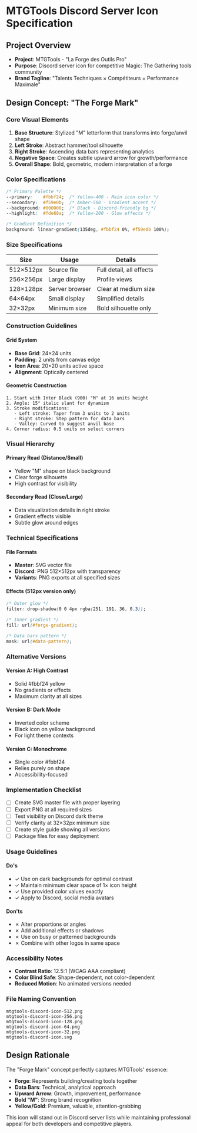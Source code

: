 # MTGTools Discord Server Icon Specification

## Project Overview
- **Project**: MTGTools - "La Forge des Outils Pro"
- **Purpose**: Discord server icon for competitive Magic: The Gathering tools community
- **Brand Tagline**: "Talents Techniques × Compétiteurs = Performance Maximale"

## Design Concept: "The Forge Mark"

### Core Visual Elements
1. **Base Structure**: Stylized "M" letterform that transforms into forge/anvil shape
2. **Left Stroke**: Abstract hammer/tool silhouette
3. **Right Stroke**: Ascending data bars representing analytics
4. **Negative Space**: Creates subtle upward arrow for growth/performance
5. **Overall Shape**: Bold, geometric, modern interpretation of a forge

### Color Specifications

```css
/* Primary Palette */
--primary:    #fbbf24;  /* Yellow-400 - Main icon color */
--secondary:  #f59e0b;  /* Amber-500 - Gradient accent */
--background: #000000;  /* Black - Discord-friendly bg */
--highlight:  #fde68a;  /* Yellow-200 - Glow effects */

/* Gradient Definition */
background: linear-gradient(135deg, #fbbf24 0%, #f59e0b 100%);
```

### Size Specifications

| Size | Usage | Details |
|------|-------|---------|
| 512×512px | Source file | Full detail, all effects |
| 256×256px | Large display | Profile views |
| 128×128px | Server browser | Clear at medium size |
| 64×64px | Small display | Simplified details |
| 32×32px | Minimum size | Bold silhouette only |

### Construction Guidelines

#### Grid System
- **Base Grid**: 24×24 units
- **Padding**: 2 units from canvas edge
- **Icon Area**: 20×20 units active space
- **Alignment**: Optically centered

#### Geometric Construction
```
1. Start with Inter Black (900) "M" at 16 units height
2. Angle: 15° italic slant for dynamism
3. Stroke modifications:
   - Left stroke: Taper from 3 units to 2 units
   - Right stroke: Step pattern for data bars
   - Valley: Curved to suggest anvil base
4. Corner radius: 0.5 units on select corners
```

### Visual Hierarchy

#### Primary Read (Distance/Small)
- Yellow "M" shape on black background
- Clear forge silhouette
- High contrast for visibility

#### Secondary Read (Close/Large)
- Data visualization details in right stroke
- Gradient effects visible
- Subtle glow around edges

### Technical Specifications

#### File Formats
- **Master**: SVG vector file
- **Discord**: PNG 512×512px with transparency
- **Variants**: PNG exports at all specified sizes

#### Effects (512px version only)
```css
/* Outer glow */
filter: drop-shadow(0 0 4px rgba(251, 191, 36, 0.3));

/* Inner gradient */
fill: url(#forge-gradient);

/* Data bars pattern */
mask: url(#data-pattern);
```

### Alternative Versions

#### Version A: High Contrast
- Solid #fbbf24 yellow
- No gradients or effects
- Maximum clarity at all sizes

#### Version B: Dark Mode
- Inverted color scheme
- Black icon on yellow background
- For light theme contexts

#### Version C: Monochrome
- Single color #fbbf24
- Relies purely on shape
- Accessibility-focused

### Implementation Checklist

- [ ] Create SVG master file with proper layering
- [ ] Export PNG at all required sizes
- [ ] Test visibility on Discord dark theme
- [ ] Verify clarity at 32×32px minimum size
- [ ] Create style guide showing all versions
- [ ] Package files for easy deployment

### Usage Guidelines

#### Do's
- ✓ Use on dark backgrounds for optimal contrast
- ✓ Maintain minimum clear space of 1× icon height
- ✓ Use provided color values exactly
- ✓ Apply to Discord, social media avatars

#### Don'ts
- ✗ Alter proportions or angles
- ✗ Add additional effects or shadows
- ✗ Use on busy or patterned backgrounds
- ✗ Combine with other logos in same space

### Accessibility Notes

- **Contrast Ratio**: 12.5:1 (WCAG AAA compliant)
- **Color Blind Safe**: Shape-dependent, not color-dependent
- **Reduced Motion**: No animated versions needed

### File Naming Convention
```
mtgtools-discord-icon-512.png
mtgtools-discord-icon-256.png
mtgtools-discord-icon-128.png
mtgtools-discord-icon-64.png
mtgtools-discord-icon-32.png
mtgtools-discord-icon.svg
```

## Design Rationale

The "Forge Mark" concept perfectly captures MTGTools' essence:
- **Forge**: Represents building/creating tools together
- **Data Bars**: Technical, analytical approach
- **Upward Arrow**: Growth, improvement, performance
- **Bold "M"**: Strong brand recognition
- **Yellow/Gold**: Premium, valuable, attention-grabbing

This icon will stand out in Discord server lists while maintaining professional appeal for both developers and competitive players.